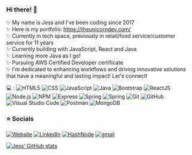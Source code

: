 ### Hi there! 👋


✨ My name is Jess and I've been coding since 2017<br>
✨ Here is my portfolio: https://theunicorndev.com/ <br>
✨ Currently in tech space, previously in retail/food service/customer service for 11 years<br>
✨ Currently building with JavaScript, React and Java<br>
✨ Learning more Java as I go!<br>
✨ Pursuing AWS Certified Developer certificate<br>
✨ I'm dedicated to enhancing workflows and driving innovative solutions that have a meaningful and lasting impact! Let's connect! <br>

💻 : 
  ![HTML5](https://img.shields.io/badge/-HTML5-333333?style=flat&logo=HTML5)
  ![CSS](https://img.shields.io/badge/-CSS-333333?style=flat&logo=CSS3&logoColor=1572B6)
  ![JavaScript](https://img.shields.io/badge/-JavaScript-333333?style=flat&logo=javascript)
  ![Java](https://img.shields.io/badge/-Java-333333?style=flat&logo=buymeacoffee)
  ![Bootstrap](https://img.shields.io/badge/-Bootstrap-333333?style=flat&logo=bootstrap&logoColor=563D7C)
  ![ReactJS](https://img.shields.io/badge/-React-333333?style=flat&logo=react) ![Node.js](https://img.shields.io/badge/-Node-333333?style=flat&logo=node.js)
  ![NPM](https://img.shields.io/badge/-NPM-333333?style=flat&logo=npm)
  ![Express](https://img.shields.io/badge/-Express-333333?style=flat&logo=express)
  ![Spring](https://img.shields.io/badge/-Spring-333333?style=flat&logo=spring&logoColor=green)
  ![Spring](https://img.shields.io/badge/-Spring_Boot-333333?style=flat&logo=springboot&logoColor=green)
  ![Git](https://img.shields.io/badge/-Git-333333?style=flat&logo=git)
  ![GitHub](https://img.shields.io/badge/-GitHub-333333?style=flat&logo=github)
  ![Visual Studio Code](https://img.shields.io/badge/-Visual%20Studio%20Code-333333?style=flat&logo=visual-studio-code&logoColor=007ACC)
  ![Postman](https://img.shields.io/badge/-Postman-333333?style=flat&logo=postman&logoColor=orange)
  ![MongoDB](https://img.shields.io/badge/-MongoDB-333333?style=flat&logo=mongodb&logoColor=green)
  <br>
<h3> ⭐ Socials </h3>


<p align="left">
<a href="https://www.theunicorndev.com/"><img alt="Website" src="https://img.shields.io/badge/Website-theunicorndev.com-blue?style=flat-square&logo=google-chrome"></a>
<a href="https://www.linkedin.com/in/jessicatyin/"><img alt="LinkedIn" src="https://img.shields.io/badge/LinkedIn-Jess_Y-blue?style=flat-square&logo=linkedin"></a>
<a href="https://unicorndev.hashnode.dev/"><img alt="HashNode" src="https://img.shields.io/badge/Hash_Node-Unicorn_Dev-blue?style=flat-square&logo=hashnode"></a>
<a href="mailto:yin.jess978@gmail.com"><img alt="gmail" src="https://img.shields.io/badge/yin.jess978@gmail.com-blue?style=flat-square&logo=gmail"></a>
</p>

[![Jess' GitHub stats](https://github-readme-stats.vercel.app/api?username=jcat1504&show_icons=true&theme=radical)](https://github.com/anuraghazra/github-readme-stats)
